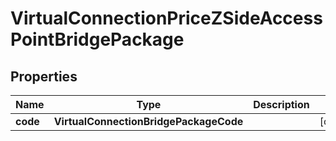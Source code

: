 

# VirtualConnectionPriceZSideAccessPointBridgePackage


## Properties

| Name | Type | Description | Notes |
|------------ | ------------- | ------------- | -------------|
|**code** | **VirtualConnectionBridgePackageCode** |  |  [optional] |



